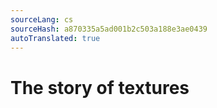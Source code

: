 ```yaml
---
sourceLang: cs
sourceHash: a870335a5ad001b2c503a188e3ae0439
autoTranslated: true
---
```


# The story of textures